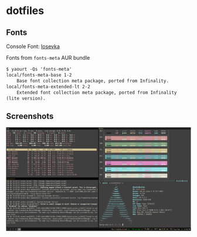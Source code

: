 dotfiles
========

## Fonts

Console Font: [Iosevka](https://be5invis.github.io/Iosevka/)

Fonts from `fonts-meta` AUR bundle

```
$ yaourt -Qs 'fonts-meta'
local/fonts-meta-base 1-2
    Base font collection meta package, ported from Infinality.
local/fonts-meta-extended-lt 2-2
    Extended font collection meta package, ported from Infinality (lite version).
```

## Screenshots

![layout](screenshots/screenFetch-2018-02-06_16-38-13.png)
